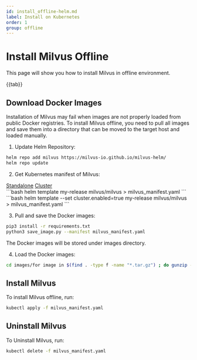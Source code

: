 ```yaml
---
id: install_offline-helm.md
label: Install on Kubernetes
order: 1
group: offline
---
```

# Install Milvus Offline

This page will show you how to install Milvus in offline environment.

{{tab}}

## Download Docker Images

Installation of Milvus may fail when images are not properly loaded from public Docker registries. To install Milvus offline, you need to pull all images and save them into a directory that can be moved to the target host and loaded manually.

1. Update Helm Repository:

```bash
helm repo add milvus https://milvus-io.github.io/milvus-helm/
helm repo update
```

2. Get Kubernetes manifest of Milvus:

<div class="multipleCode">
  <a href="?standalone">Standalone</a>
  <a href="?cluster">Cluster</a>
</div>
		<div class="multipleCode-standalone" markdown="block">
```bash
helm template my-release milvus/milvus > milvus_manifest.yaml
```
		</div>
		<div class="multipleCode-cluster" markdown="block">
```bash
helm template --set cluster.enabled=true my-release milvus/milvus > milvus_manifest.yaml
```
		</div>

3. Pull and save the Docker images:

```bash
pip3 install -r requirements.txt
python3 save_image.py --manifest milvus_manifest.yaml
```

<div class="alert note">
The Docker images will be stored under images directory.
</div>

4. Load the Docker images:

```bash
cd images/for image in $(find . -type f -name "*.tar.gz") ; do gunzip -c $image | docker load; done
```

## Install Milvus

To install Milvus offline, run:

```bash
kubectl apply -f milvus_manifest.yaml
```

## Uninstall Milvus

To Uninstall Milvus, run:

```bash
kubectl delete -f milvus_manifest.yaml
```

